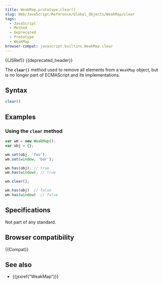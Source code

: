 ```yaml
---
title: WeakMap.prototype.clear()
slug: Web/JavaScript/Reference/Global_Objects/WeakMap/clear
tags:
  - JavaScript
  - Method
  - Deprecated
  - Prototype
  - WeakMap
browser-compat: javascript.builtins.WeakMap.clear
---
```

{{JSRef}} {{deprecated_header}}

The **`clear()`** method used to remove all elements from a `WeakMap` object,
but is no longer part of ECMAScript and its implementations.

## Syntax

```js
clear()
```

## Examples

### Using the `clear` method

```js example-bad
var wm = new WeakMap();
var obj = {};

wm.set(obj, 'foo');
wm.set(window, 'bar');

wm.has(obj); // true
wm.has(window); // true

wm.clear();

wm.has(obj)  // false
wm.has(window)  // false
```

## Specifications

Not part of any standard.

## Browser compatibility

{{Compat}}

## See also

- {{jsxref("WeakMap")}}
